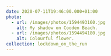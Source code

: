 ```yaml
---
date: 2020-07-11T19:46:00.000+01:00
photo:
  - url: /images/photos/1594493160.jpg
    alt: My shadow on Cooden Beach.
  - url: /images/photos/1594494180.jpg
    alt: Colourful flower.
collection: lockdown_on_the_run
---
```

